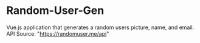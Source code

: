 # Random-User-Gen

Vue.js application that generates a random users picture, name, and email.
API Source: "https://randomuser.me/api"

